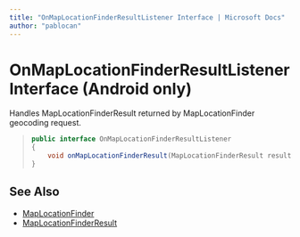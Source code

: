 ```yaml
---
title: "OnMapLocationFinderResultListener Interface | Microsoft Docs"
author: "pablocan"
---
```


# OnMapLocationFinderResultListener Interface (Android only)

Handles MapLocationFinderResult returned by MapLocationFinder geocoding request.

>```java
> public interface OnMapLocationFinderResultListener
> {
>     void onMapLocationFinderResult(MapLocationFinderResult result);
> }
>```

## See Also

* [MapLocationFinder](../MapLocationFinder-class.md)
* [MapLocationFinderResult](../MapLocationFinderResult-class.md)
